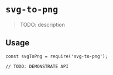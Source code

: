 # `svg-to-png`

> TODO: description

## Usage

```
const svgToPng = require('svg-to-png');

// TODO: DEMONSTRATE API
```
